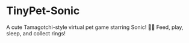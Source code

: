 # TinyPet-Sonic
A cute Tamagotchi-style virtual pet game starring Sonic! 🦔💙 Feed, play, sleep, and collect rings!
